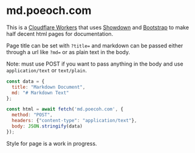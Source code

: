 # md.poeoch.com
This is a [Cloudflare Workers](https://workers.cloudflare.com/) that uses [Showdown](https://showdownjs.com/) and [Bootstrap](https://getbootstrap.com/) to make half decent html pages for documentation.

Page title can be set with `?title=` and markdown can be passed either through a url like `?md=` or as plain text in the body.

Note: must use POST if you want to pass anything in the body and use `application/text` or `text/plain`.

```javascript
const data = {
  title: "Markdown Document",
  md: "# Markdown Text"
};

const html = await fetch('md.poecoh.com', {
  method: "POST",
  headers: {"content-type": "application/text"},
  body: JSON.stringify(data)
});
```

Style for page is a work in progress.
